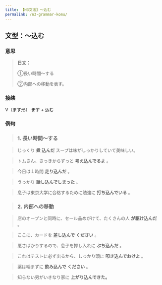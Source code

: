 ```yaml
---
title: 【N3文法】〜込む
permalink: /n3-grammar-komu/
---
```


## 文型：〜込む

### 意思

> **日文：**
> 
> ①長い時間〜する
> 
> ②内部への移動を表す。


### 接续

V（ます形） ~~ます~~ \+ 込む

### 例句

> ### 1\. 長い時間〜する

> じっくり **煮** **込んだ** スープは味がしっかりしていて美味しい。

> トムさん、さっきからずっと **考え込んでるよ** 。

> 今日は１時間 **走り込んだ** 。

> うっかり **話し込んでしまった** 。

> 息子は東京大学に合格するために勉強に **打ち込んでいる** 。

> ### 2\. 内部への移動

> 店のオープンと同時に、セール品めがけて、たくさんの人 **が駆け込んだ** 。

> ここに、カードを **差し込んで** **ください** 。

> 悪さばかりするので、息子を押し入れに **ぶち込んだ** 。

> これはテストに必ず出るから、しっかり頭に **叩き込んでおけよ** 。

> 薬は噛まずに **飲み込んで** **ください** 。

> 知らない男がいきなり家に **上がり込んできた。**

